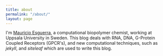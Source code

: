 ```yaml
---
title: about
permalink: "/about/"
layout: page
---
```


I'm [Mauricio Esguerra](http://mesguerra.org), a computational biopolymer chemist, working at Uppsala University in Sweden. This blog deals with RNA, DNA, G-Protein Coupled Receptors (GPCR's), and new computational techniques, such as *jekyll*, and *siteleaf* which are used to write this blog.
